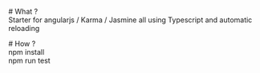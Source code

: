 \# What ?  
Starter for angularjs / Karma / Jasmine all using Typescript and automatic reloading

\# How ?  
npm install  
npm run test